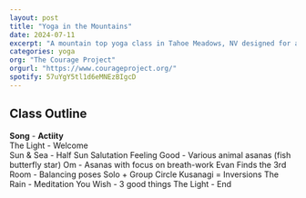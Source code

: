 ```yaml
---
layout: post
title: "Yoga in the Mountains"
date: 2024-07-11
excerpt: "A mountain top yoga class in Tahoe Meadows, NV designed for a younger audience with a focus on movement, breath, and mindfulness." 
categories: yoga
org: "The Courage Project"
orgurl: "https://www.courageproject.org/"
spotify: 57uYgY5tl1d6eMNEzBIgcD
---
```


## Class Outline

**Song** - **Actiity**   
The Light - Welcome   
Sun & Sea - Half Sun Salutation
Feeling Good - Various animal asanas (fish butterfly star)
Om - Asanas with focus on breath-work 
Evan Finds the 3rd Room - Balancing poses Solo + Group Circle
Kusanagi = Inversions
The Rain - Meditation
You Wish - 3 good things
The Light - End